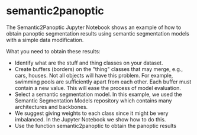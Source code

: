 # semantic2panoptic

The Semantic2Panoptic Jupyter Notebook shows an example of how to obtain panoptic segmentation results using semantic segmentation models with a simple data modification.

What you need to obtain these results:

- Identify what are the stuff and thing classes on your dataset.
- Create buffers (borders) on the "thing" classes that may merge, e.g., cars, houses. Not all objects will have this problem. For example, swimming pools are sufficiently apart from each other. Each buffer must contain a new value. This will ease the process of model evaluation.
- Select a semantic segmentation model. In this example, we used the Semantic Segmentation Models repository which contains many architectures and backbones.
- We suggest giving weights to each class since it might be very imbalanced. In the Jupyter Notebook we show how to do this.
- Use the function semantic2panoptic to obtain the panoptic results
